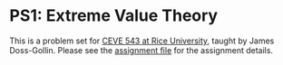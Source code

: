 # PS1: Extreme Value Theory

This is a problem set for [CEVE 543 at Rice University](https://ceve543.github.io/), taught by James Doss-Gollin.
Please see the [assignment file](./index.qmd) for the assignment details.
